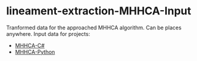 # lineament-extraction-MHHCA-Input
Tranformed data for the approached MHHCA algorithm. Can be places anywhere.
Input data for projects:
* [MHHCA-C#](https://github.com/OKaas/LineamentExtraction-MHHCA-C)
* [MHHCA-Python](https://github.com/OKaas/LineamentExtraction-MHHCA-Python)